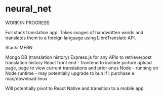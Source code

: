 # neural_net
WORK IN PROGRESS

Full stack translation app. Takes images of handwritten words and translates them to a foreign language using LibreTranslate API.

Stack: MERN

Mongo DB (translation history)
Express.js for any APIs to retrieve/post translation history
React front end - frontend to include picture upload page, page to view current translations and prior ones
Node - running on Node runtime - may potentially upgrade to bun if I purchase a mac/download linux 

Will potentially pivot to React Native and transition to a mobile app 
